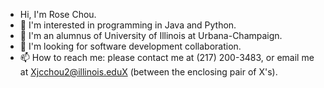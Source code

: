 - Hi, I'm Rose Chou.
- 👀 I'm interested in programming in Java and Python. 
- 🌱 I'm an alumnus of University of Illinois at Urbana-Champaign.
- 💞️ I'm looking for software development collaboration.
- 📫 How to reach me: please contact me at (217) 200-3483, or email me at Xjcchou2@illinois.eduX (between the enclosing pair of X's).



<!---
rosechou/rosechou is a ✨ special ✨ repository because its `README.md` (this file) appears on your GitHub profile.
You can click the Preview link to take a look at your changes.
--->
